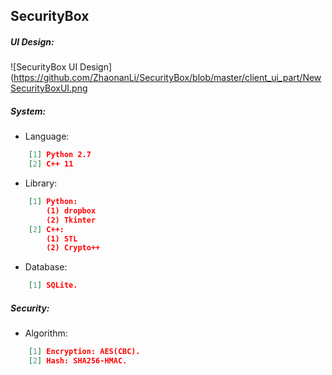 ## SecurityBox
##### UI Design:
![SecurityBox UI Design](https://github.com/ZhaonanLi/SecurityBox/blob/master/client_ui_part/NewSecurityBoxUI.png
##### System:
* Language:
```json
    [1] Python 2.7
    [2] C++ 11
```
* Library:
```json
    [1] Python:
        (1) dropbox
        (2) Tkinter
    [2] C++:
        (1) STL
        (2) Crypto++
```
* Database:
```json
    [1] SQLite.
```
##### Security:
* Algorithm:
```json
    [1] Encryption: AES(CBC).
    [2] Hash: SHA256-HMAC.
```
